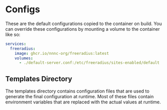 # Configs

These are the default configurations copied to the container on build. You can override these configurations by mounting a volume to the container like so:

```yaml
services:
  freeradius:
    image: ghcr.io/nnnc-org/freeradius:latest
    volumes:
      - ./default-server.conf:/etc/freeradius/sites-enabled/default
```

## Templates Directory

The templates directory contains configuration files that are used to generate the final configuration at runtime. Most of these files contain environment variables that are replaced with the actual values at runtime.
